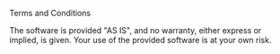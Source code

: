 Terms and Conditions

The software is provided "AS IS", and no warranty, either express or implied, is given. Your use of the provided software is at your own risk.
